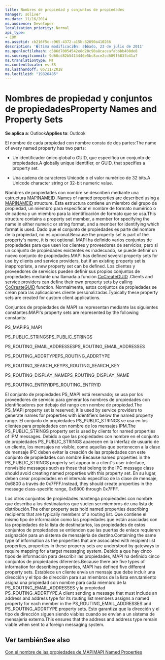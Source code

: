 ```yaml
---
title: Nombres de propiedad y conjuntos de propiedades
manager: soliver
ms.date: 11/16/2014
ms.audience: Developer
localization_priority: Normal
api_type:
- COM
ms.assetid: cb216f5c-c965-4372-a15b-82090a410266
description: '�ltima modificaci�n: s�bado, 23 de julio de 2011'
ms.openlocfilehash: c586d70054542e8d20c90a8caceafabbbb408de8
ms.sourcegitcommit: 9d60cd82b5413446e5bc8ace2cd689f683fb41a7
ms.translationtype: MT
ms.contentlocale: es-ES
ms.lasthandoff: 06/11/2018
ms.locfileid: "19820485"
---
```

# <a name="property-names-and-property-sets"></a><span data-ttu-id="c459d-103">Nombres de propiedad y conjuntos de propiedades</span><span class="sxs-lookup"><span data-stu-id="c459d-103">Property Names and Property Sets</span></span>

  
  
<span data-ttu-id="c459d-104">**Se aplica a**: Outlook</span><span class="sxs-lookup"><span data-stu-id="c459d-104">**Applies to**: Outlook</span></span> 
  
<span data-ttu-id="c459d-105">El nombre de cada propiedad con nombre consta de dos partes:</span><span class="sxs-lookup"><span data-stu-id="c459d-105">The name of every named property has two parts:</span></span>
  
- <span data-ttu-id="c459d-106">Un identificador único global o GUID, que especifica un conjunto de propiedades.</span><span class="sxs-lookup"><span data-stu-id="c459d-106">A globally unique identifier, or GUID, that specifies a property set.</span></span>
    
- <span data-ttu-id="c459d-107">Una cadena de caracteres Unicode o el valor numérico de 32 bits.</span><span class="sxs-lookup"><span data-stu-id="c459d-107">A Unicode character string or 32-bit numeric value.</span></span> 
    
<span data-ttu-id="c459d-108">Nombres de propiedades con nombre se describen mediante una estructura [MAPINAMEID](mapinameid.md) .</span><span class="sxs-lookup"><span data-stu-id="c459d-108">Names of named properties are described using a [MAPINAMEID](mapinameid.md) structure.</span></span> <span data-ttu-id="c459d-109">Esta estructura contiene un miembro del grupo de propiedad, un miembro para especificar el nombre de formato numérico o de cadena y un miembro para la identificación de formato que se usa.</span><span class="sxs-lookup"><span data-stu-id="c459d-109">This structure contains a property set member, a member for specifying the name in either numeric or string format, and a member for identifying which format is used.</span></span> <span data-ttu-id="c459d-110">Dado que el conjunto de propiedades es parte del nombre de la propiedad, no es opcional.</span><span class="sxs-lookup"><span data-stu-id="c459d-110">Because the property set is part of the property's name, it is not optional.</span></span> <span data-ttu-id="c459d-111">MAPI ha definido varios conjuntos de propiedades para que usen los clientes y proveedores de servicios, pero si un conjunto de propiedades existentes es inadecuado, se puede definir un nuevo conjunto de propiedades.</span><span class="sxs-lookup"><span data-stu-id="c459d-111">MAPI has defined several property sets for use by clients and service providers, but if an existing property set is inappropriate, a new property set can be defined.</span></span> <span data-ttu-id="c459d-112">Los clientes y proveedores de servicios pueden definir sus propios conjuntos de propiedades mediante una llamada a función [CoCreateGUID](http://msdn.microsoft.com/es-es/library/ms688568.aspx) .</span><span class="sxs-lookup"><span data-stu-id="c459d-112">Clients and service providers can define their own property sets by calling [CoCreateGUID](http://msdn.microsoft.com/es-es/library/ms688568.aspx) function.</span></span> <span data-ttu-id="c459d-113">Normalmente, estos conjuntos de propiedades se crean para las aplicaciones cliente personalizadas.</span><span class="sxs-lookup"><span data-stu-id="c459d-113">Typically these property sets are created for custom client applications.</span></span> 
  
<span data-ttu-id="c459d-114">Conjuntos de propiedades de MAPI se representan mediante las siguientes constantes:</span><span class="sxs-lookup"><span data-stu-id="c459d-114">MAPI's property sets are represented by the following constants:</span></span>
  
<span data-ttu-id="c459d-115">PS_MAPI</span><span class="sxs-lookup"><span data-stu-id="c459d-115">PS_MAPI</span></span>
  
<span data-ttu-id="c459d-116">PS_PUBLIC_STRINGS</span><span class="sxs-lookup"><span data-stu-id="c459d-116">PS_PUBLIC_STRINGS</span></span>
  
<span data-ttu-id="c459d-117">PS_ROUTING_EMAIL_ADDRESSES</span><span class="sxs-lookup"><span data-stu-id="c459d-117">PS_ROUTING_EMAIL_ADDRESSES</span></span>
  
<span data-ttu-id="c459d-118">PS_ROUTING_ADDRTYPE</span><span class="sxs-lookup"><span data-stu-id="c459d-118">PS_ROUTING_ADDRTYPE</span></span>
  
<span data-ttu-id="c459d-119">PS_ROUTING_SEARCH_KEY</span><span class="sxs-lookup"><span data-stu-id="c459d-119">PS_ROUTING_SEARCH_KEY</span></span>
  
<span data-ttu-id="c459d-120">PS_ROUTING_DISPLAY_NAME</span><span class="sxs-lookup"><span data-stu-id="c459d-120">PS_ROUTING_DISPLAY_NAME</span></span>
  
<span data-ttu-id="c459d-121">PS_ROUTING_ENTRYID</span><span class="sxs-lookup"><span data-stu-id="c459d-121">PS_ROUTING_ENTRYID</span></span>
  
<span data-ttu-id="c459d-122">El conjunto de propiedades PS_MAPI está reservado; se usa por los proveedores de servicio para generar los nombres de propiedades con identificadores por debajo del rango con nombre de propiedad.</span><span class="sxs-lookup"><span data-stu-id="c459d-122">The PS_MAPI property set is reserved; it is used by service providers to generate names for properties with identifiers below the named property range.</span></span> <span data-ttu-id="c459d-123">El conjunto de propiedades PS_PUBLIC_STRINGS se usa en los clientes para propiedades con nombre de los mensajes IPM.</span><span class="sxs-lookup"><span data-stu-id="c459d-123">The PS_PUBLIC_STRINGS property set is used by clients for named properties of IPM messages.</span></span> <span data-ttu-id="c459d-124">Debido a que las propiedades con nombre en el conjunto de propiedades PS_PUBLIC_STRINGS aparecen en la interfaz de usuario de un cliente, los mensajes no visible, como aquellas que pertenecen a la clase de mensaje IPC deben evitar la creación de las propiedades con este conjunto de propiedades con nombre.</span><span class="sxs-lookup"><span data-stu-id="c459d-124">Because named properties in the PS_PUBLIC_STRINGS property set appear in a client's user interface, nonvisible messages such as those that belong to the IPC message class should avoid creating named properties with this property set.</span></span> <span data-ttu-id="c459d-125">En su lugar, deben crear propiedades en el intervalo específico de la clase de mensaje, 0x6800 a través de 0x7FFF.</span><span class="sxs-lookup"><span data-stu-id="c459d-125">Instead, they should create properties in the message class-specific range, 0x6800 through 0x7FFF.</span></span>
  
<span data-ttu-id="c459d-126">Los otros conjuntos de propiedades mantenga propiedades con nombre que describa a los destinatarios que suelen ser miembros de una lista de distribución.</span><span class="sxs-lookup"><span data-stu-id="c459d-126">The other property sets hold named properties describing recipients that are typically members of a routing list.</span></span> <span data-ttu-id="c459d-127">Que contiene el mismo tipo de información como las propiedades que están asociadas con las propiedades de la lista de destinatarios, las propiedades de estos conjuntos de propiedades se entienden que las puertas de enlace requieren asignación para un sistema de mensajería de destino.</span><span class="sxs-lookup"><span data-stu-id="c459d-127">Containing the same type of information as the properties that are associated with recipient list properties, properties in these property sets are understood by gateways to require mapping for a target messaging system.</span></span> <span data-ttu-id="c459d-128">Debido a que hay cinco tipos de información para describir las propiedades, MAPI ha definido cinco conjuntos de propiedades diferentes.</span><span class="sxs-lookup"><span data-stu-id="c459d-128">Because there are five types of information for describing properties, MAPI has defined five different property sets.</span></span> <span data-ttu-id="c459d-129">Establece un cliente envía un mensaje que debe incluir una dirección y el tipo de dirección para sus miembros de la lista enrutamiento asigna una propiedad con nombre para cada miembro de la PS_ROUTING_EMAIL_ADDRESSES y la propiedad PS_ROUTING_ADDRTYPE.</span><span class="sxs-lookup"><span data-stu-id="c459d-129">A client sending a message that must include an address and address type for its routing list members assigns a named property for each member in the PS_ROUTING_EMAIL_ADDRESSES and PS_ROUTING_ADDRTYPE property sets.</span></span> <span data-ttu-id="c459d-130">Esto garantiza que la dirección y el tipo de dirección siguen siendo viables cuando se envían a un sistema de mensajería externo.</span><span class="sxs-lookup"><span data-stu-id="c459d-130">This ensures that the address and address type remain viable when sent to a foreign messaging system.</span></span>
  
## <a name="see-also"></a><span data-ttu-id="c459d-131">Ver también</span><span class="sxs-lookup"><span data-stu-id="c459d-131">See also</span></span>



[<span data-ttu-id="c459d-132">Con el nombre de las propiedades de MAPI</span><span class="sxs-lookup"><span data-stu-id="c459d-132">MAPI Named Properties</span></span>](mapi-named-properties.md)

